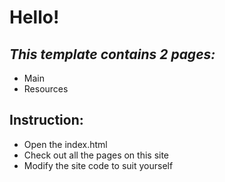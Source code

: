 # Hello!
## _This template contains 2 pages:_



- Main
- Resources

## Instruction:
- Open the index.html
- Check out all the pages on this site
- Modify the site code to suit yourself

